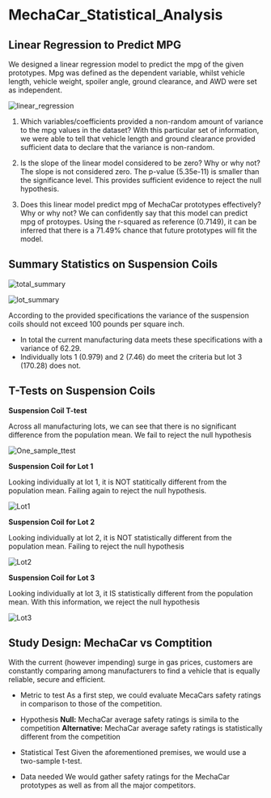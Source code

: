 # MechaCar_Statistical_Analysis

## Linear Regression to Predict MPG
We designed a linear regression model to predict the mpg of the given prototypes. Mpg was defined as the dependent variable, whilst vehicle length, vehicle weight, spoiler angle, ground clearance, and AWD were set as independent. 

![linear_regression](https://user-images.githubusercontent.com/22451540/162786949-13e22905-de84-4684-ad8c-06a723df661b.PNG)

1. Which variables/coefficients provided a non-random amount of variance to the mpg values in the dataset?
With this particular set of information, we were able to tell that vehicle length and ground clearance provided sufficient data to declare that the variance is non-random.

2. Is the slope of the linear model considered to be zero? Why or why not?
The slope is not considered zero. The p-value (5.35e-11) is smaller than the significance level. This provides sufficient evidence to reject the null hypothesis.

3. Does this linear model predict mpg of MechaCar prototypes effectively? Why or why not?
We can confidently say that this model can predict mpg of protoypes. Using the r-squared as reference (0.7149), it can be inferred that there is a 71.49% chance that future prototypes will fit the model. 

## Summary Statistics on Suspension Coils

![total_summary](https://user-images.githubusercontent.com/22451540/162798001-14c76af4-25fc-4598-a178-c08ce5901e97.PNG)

![lot_summary](https://user-images.githubusercontent.com/22451540/162798094-5645a6e7-1c6e-449f-9a9c-ebf41f12c305.PNG)

According to the provided specifications the variance of the suspension coils should not exceed 100 pounds per square inch.
- In total the current manufacturing data meets these specifications with a variance of 62.29.
- Individually lots 1 (0.979) and 2 (7.46) do meet the criteria but lot 3 (170.28) does not.

## T-Tests on Suspension Coils
**Suspension Coil T-test**

Across all manufacturing lots, we can see that there is no significant difference from the population mean. We fail to reject the null hypothesis

![One_sample_ttest](https://user-images.githubusercontent.com/22451540/162809205-801afa80-eb8c-4b89-bc70-46e2c45b6ae9.PNG)

**Suspension Coil for Lot 1**

Looking individually at lot 1, it is NOT statitically different from the population mean. Failing again to reject the null hypothesis.

![Lot1](https://user-images.githubusercontent.com/22451540/162809547-b390386b-b6db-421e-8d90-9b210309112c.PNG)

**Suspension Coil for Lot 2**

Looking individually at lot 2, it is NOT statistically different from the population mean. Failing to reject the null hypothesis

![Lot2](https://user-images.githubusercontent.com/22451540/162809776-351e0f47-34b4-4e32-b888-1554782324ab.PNG)

**Suspension Coil for Lot 3**

Looking individually at lot 3, it IS statistically different from the population mean. With this information, we reject the null hypothesis

![Lot3](https://user-images.githubusercontent.com/22451540/162810129-3eb2e800-7776-4a04-bb9b-4d3935d146a7.PNG)

## Study Design: MechaCar vs Comptition
With the current (however impending) surge in gas prices, customers are constantly comparing among manufacturers to find a vehicle that is equally reliable, secure and efficient.
- Metric to test
As a first step, we could evaluate MecaCars safety ratings in comparison to those of the competition.

- Hypothesis
**Null:** MechaCar average safety ratings is simila to the competition
**Alternative:** MechaCar average safety ratings is statistically different from the competition

- Statistical Test
Given the aforementioned premises, we would use a two-sample t-test.

- Data needed
We would gather safety ratings for the MechaCar prototypes as well as from all the major competitors.

